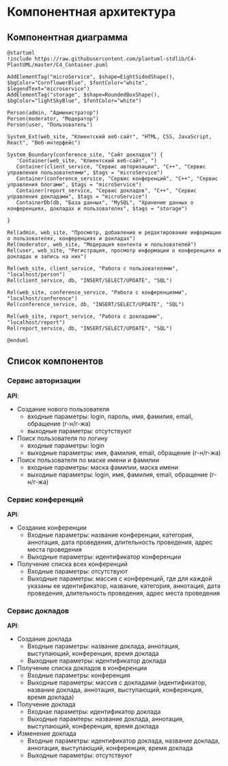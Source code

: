 # Компонентная архитектура
<!-- Состав и взаимосвязи компонентов системы между собой и внешними системами с указанием протоколов, ключевые технологии, используемые для реализации компонентов.
Диаграмма контейнеров C4 и текстовое описание. 
-->
## Компонентная диаграмма

```plantuml
@startuml
!include https://raw.githubusercontent.com/plantuml-stdlib/C4-PlantUML/master/C4_Container.puml

AddElementTag("microService", $shape=EightSidedShape(), $bgColor="CornflowerBlue", $fontColor="white", $legendText="microservice")
AddElementTag("storage", $shape=RoundedBoxShape(), $bgColor="lightSkyBlue", $fontColor="white")

Person(admin, "Администратор")
Person(moderator, "Модератор")
Person(user, "Пользователь")

System_Ext(web_site, "Клиентский веб-сайт", "HTML, CSS, JavaScript, React", "Веб-интерфейс")

System_Boundary(conference_site, "Сайт докладов") {
   'Container(web_site, "Клиентский веб-сайт", ")
   Container(client_service, "Сервис авторизации", "C++", "Сервис управления пользователями", $tags = "microService")    
   Container(conference_service, "Сервис конференций", "C++", "Сервис управления блогами", $tags = "microService") 
   Container(report_service, "Сервис докладов", "C++", "Сервис управления докладами", $tags = "microService")   
   ContainerDb(db, "База данных", "MySQL", "Хранение данных о конференциях, докладах и пользователях", $tags = "storage")
   
}

Rel(admin, web_site, "Просмотр, добавление и редактирование информации о пользователях, конференциях и докладах")
Rel(moderator, web_site, "Модерация контента и пользователей")
Rel(user, web_site, "Регистрация, просмотр информации о конференциях и докладах и запись на них")

Rel(web_site, client_service, "Работа с пользователями", "localhost/person")
Rel(client_service, db, "INSERT/SELECT/UPDATE", "SQL")

Rel(web_site, conference_service, "Работа с конференциями", "localhost/conference")
Rel(conference_service, db, "INSERT/SELECT/UPDATE", "SQL")

Rel(web_site, report_service, "Работа с докладами", "localhost/report")
Rel(report_service, db, "INSERT/SELECT/UPDATE", "SQL")

@enduml
```
## Список компонентов  

### Сервис авторизации
**API**:
-	Создание нового пользователя
      - входные параметры: login, пароль, имя, фамилия, email, обращение (г-н/г-жа)
      - выходные параметры: отсутствуют
-	Поиск пользователя по логину
     - входные параметры:  login
     - выходные параметры: имя, фамилия, email, обращение (г-н/г-жа)
-	Поиск пользователя по маске имени и фамилии
     - входные параметры: маска фамилии, маска имени
     - выходные параметры: login, имя, фамилия, email, обращение (г-н/г-жа)

### Сервис конференций
**API**:
- Создание конференции
  - Входные параметры: название конференции, категория, аннотация, дата проведения, длительность проведения, адрес места проведения
  - Выходные параметры: идентификатор конференции
- Получение списка всех конференций
  - Входные параметры: отсутствуют
  - Выходные параметры: массив с конференций, где для каждой указаны ее идентификатор, название, категория, аннотация, дата проведения, длительность проведения, адрес места проведения

### Сервис докладов
**API**:
- Создание доклада
  - Входные параметры: название доклада, аннотация, выступающий, конференция, время доклада
  - Выходные параметры: идентификатор доклада
- Получение списка докладов в конференции
  - Входные параметры: конференция
  - Выходные параметры: массив с докладами (идентификатор, название доклада, аннотация, выступающий, конференция, время доклада)
- Получение доклада
  - Входнае параметры: идентификатор доклада
  - Выходные парамтеры: название доклада, аннотация, выступающий, конференция, время доклада
- Изменение доклада
  - Входные параметры: идентификатор доклада, название доклада, аннотация, выступающий, конференция, время доклада
  - Выходные параметры: отсутствуют
